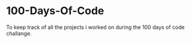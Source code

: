 # 100-Days-Of-Code

To keep track of all the projects i worked on during the 100 days of code challange.
